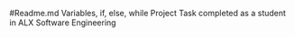 #Readme.md
Variables, if, else, while Project
Task completed as a student in ALX Software Engineering

